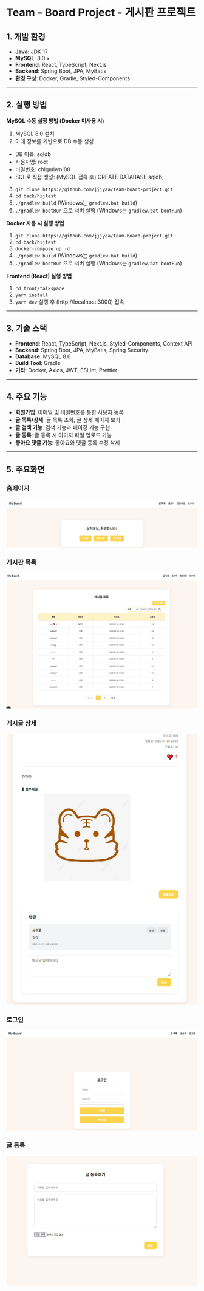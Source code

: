 # Team - Board Project - 게시판 프로젝트
## 1. 개발 환경
- **Java**: JDK 17  
- **MySQL**: 8.0.x  
- **Frontend**: React, TypeScript, Next.js  
- **Backend**: Spring Boot, JPA, MyBatis  
- **환경 구성**: Docker, Gradle, Styled-Components

---
## 2. 실행 방법
**MySQL 수동 설정 방법 (Docker 미사용 시)**
  1. MySQL 8.0 설치
  2. 아래 정보를 기반으로 DB 수동 생성
  - DB 이름:  sqldb
  - 사용자명:  root
  - 비밀번호:  chlgmlwn!00
  - SQL로 직접 생성: (MySQL 접속 후) CREATE DATABASE sqldb;
  3. `git clone https://github.com/jjjyaa/team-board-project.git`
  4. `cd back/hijtest`
  5. `./gradlew build` (Windows는 `gradlew.bat build`)
  6. `./gradlew bootRun` 으로 서버 실행 (Windows는 `gradlew.bat bootRun`)

**Docker 사용 시 실행 방법**
  1. `git clone https://github.com/jjjyaa/team-board-project.git`
  2. `cd back/hijtest`
  3. `docker-compose up -d`
  4. `./gradlew build` (Windows는 `gradlew.bat build`)
  5. `./gradlew bootRun` 으로 서버 실행 (Windows는 `gradlew.bat bootRun`)

**Frontend (React) 실행 방법**
  1. `cd front/talkspace`
  2. `yarn install`
  3. `yarn dev` 실행 후 (http://localhost:3000) 접속

---
## 3. 기술 스택
- **Frontend**: React, TypeScript, Next.js, Styled-Components, Context API
- **Backend**: Spring Boot, JPA, MyBatis, Spring Security
- **Database**: MySQL 8.0
- **Build Tool**: Gradle
- **기타**: Docker, Axios, JWT, ESLint, Prettier

---
## 4. 주요 기능
- **회원가입**: 이메일 및 비밀번호를 통한 사용자 등록
- **글 목록/상세**: 글 목록 조회, 글 상세 페이지 보기
- **글 검색 기능**: 검색 기능과 페이징 기능 구현
- **글 등록**: 글 등록 시 이미지 파일 업로드 가능
- **좋아요 댓글 기능**: 좋아요와 댓글 등록 수정 삭제

---
## 5. 주요화면

###  홈페이지
![홈페이지](https://github.com/jjjyaa/team-board-project/blob/master/img/HomePage.PNG)

###  게시판 목록
![게시판 목록](https://github.com/jjjyaa/team-board-project/blob/master/img/BoardList.PNG)

###  게시글 상세
![게시글 상세](https://github.com/jjjyaa/team-board-project/blob/master/img/Detail.PNG)

###  로그인
![로그인](https://github.com/jjjyaa/team-board-project/blob/master/img/Login.PNG)

###  글 등록
![글 등록](https://github.com/jjjyaa/team-board-project/blob/master/img/add-Board.PNG)

